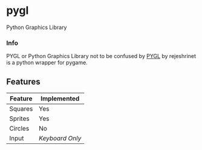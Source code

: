 # pygl
Python Graphics Library
### Info
PYGL or Python Graphics Library not to be confused by [PYGL](https://github.com/rajeshrinet/pygl) by rejeshrinet
is a python wrapper for pygame.

## Features
|Feature|Implemented|
|-------|---------------|
|Squares|    Yes        |
|Sprites|    Yes        |
|Circles|    No         |
|Input  | *Keyboard Only*|

